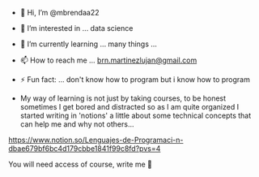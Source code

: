 - 👋 Hi, I’m @mbrendaa22
- 👀 I’m interested in ... data science
- 🌱 I’m currently learning ... many things ...
- 📫 How to reach me ... brn.martinezlujan@gmail.com
- ⚡ Fun fact: ... don't know how to program but i know how to program

- My way of learning is not just by taking courses, to be honest sometimes I get bored and distracted so as I am quite organized I started writing in 'notions' a little about some technical concepts that can help me and why not others...

https://www.notion.so/Lenguajes-de-Programaci-n-dbae679bf6bc4d179cbbe1841f99c8fd?pvs=4

You will need access of course, write me 👋
<!---
mbrendaa22/mbrendaa22 is a ✨ special ✨ repository because its `README.md` (this file) appears on your GitHub profile.
You can click the Preview link to take a look at your changes.
--->
